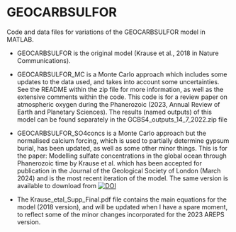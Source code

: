 # GEOCARBSULFOR
Code and data files for variations of the GEOCARBSULFOR model in MATLAB.

- GEOCARBSULFOR is the original model (Krause et al., 2018 in Nature Communications). 

- GEOCARBSULFOR_MC is a Monte Carlo approach which includes some updates to the data used, and takes into account some uncertainties. See the README within the zip file for more information, as well as the extensive comments within the code. This code is for a review paper on atmospheric oxygen during the Phanerozoic (2023, Annual Review of Earth and Planetary Sciences). The results (named outputs) of this model can be found separately in the GCBS4_outputs_14_7_2022.zip file

- GEOCARBSULFOR_SO4concs is a Monte Carlo approach but the normalised calcium forcing, which is used to partially determine gypsum burial, has been updated, as well as some other minor things. This is for the paper: Modelling sulfate concentrations in the global ocean through Phanerozoic time by Krause et al. which has been accepted for publication in the Journal of the Geological Society of London (March 2024) and is the most recent iteration of the model. The same version is available to download from <a href="https://doi.org/10.5281/zenodo.10814777"><img src="https://zenodo.org/badge/DOI/10.5281/zenodo.10814777.svg" alt="DOI"></a>

- The Krause_etal_Supp_Final.pdf file contains the main equations for the model (2018 version), and will be updated when I have a spare moment, to reflect some of the minor changes incorporated for the 2023 AREPS version.
